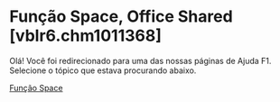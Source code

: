 
# Função Space, Office Shared [vblr6.chm1011368]

Olá! Você foi redirecionado para uma das nossas páginas de Ajuda F1. Selecione o tópico que estava procurando abaixo.

[Função Space](http://msdn.microsoft.com/library/fa531cfb-863f-ede9-34b8-6000711d71ed%28Office.15%29.aspx)
